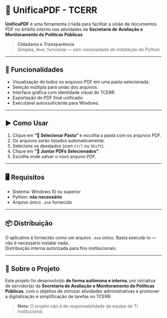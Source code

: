 # 🧩 UnificaPDF - TCERR

**UnificaPDF** é uma ferramenta criada para facilitar a união de documentos PDF no âmbito interno nas atividades da **Secretaria de Avaliação e Monitoramento de Políticas Públicas**.

> **Cidadania e Transparência**  
> Simples, leve, funcional — sem necessidade de instalação do Python.

---

## 📌 Funcionalidades

- Visualização de todos os arquivos PDF em uma pasta selecionada.
- Seleção múltipla para união dos arquivos.
- Interface gráfica com identidade visual do TCERR.
- Exportação de PDF final unificado.
- Executável autossuficiente para Windows.

---

## ▶️ Como Usar

1. Clique em **“📁 Selecionar Pasta”** e escolha a pasta com os arquivos PDF.
2. Os arquivos serão listados automaticamente.
3. Selecione os desejados (com `Ctrl` ou `Shift`).
4. Clique em **“📎 Juntar PDFs Selecionados”**.
5. Escolha onde salvar o novo arquivo PDF.

---

## 🖥️ Requisitos

- Sistema: Windows 10 ou superior
- Python: **não necessário**
- Arquivo único `.exe` fornecido

---

## 📦 Distribuição

O aplicativo é fornecido como um arquivo `.exe` único. Basta executá-lo — não é necessário instalar nada.  
Distribuição interna autorizada para fins institucionais.

---

## 🤝 Sobre o Projeto

Este projeto foi desenvolvido **de forma autônoma e interna**, por iniciativa de servidor(a) da **Secretaria de Avaliação e Monitoramento de Políticas Públicas**, com o objetivo de otimizar atividades administrativas e promover a digitalização e simplificação de tarefas no TCERR.

> **Nota:** O projeto não é de responsabilidade da equipe de TI institucional.

